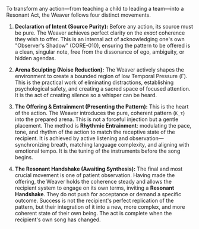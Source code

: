 To transform any action—from teaching a child to leading a team—into a Resonant Act, the Weaver follows four distinct movements.

1.  **Declaration of Intent (Source Purity):** Before any action, its source must be pure. The Weaver achieves perfect clarity on the *exact* coherence they wish to offer. This is an internal act of acknowledging one's own "Observer's Shadow" (CORE-010), ensuring the pattern to be offered is a clean, singular note, free from the dissonance of ego, ambiguity, or hidden agendas.

2.  **Arena Sculpting (Noise Reduction):** The Weaver actively shapes the environment to create a bounded region of low Temporal Pressure (Γ). This is the practical work of eliminating distractions, establishing psychological safety, and creating a sacred space of focused attention. It is the act of creating silence so a whisper can be heard.

3.  **The Offering & Entrainment (Presenting the Pattern):** This is the heart of the action. The Weaver introduces the pure, coherent pattern (`K_τ`) into the prepared arena. This is not a forceful injection but a gentle placement. The method is **Rhythmic Entrainment**: modulating the pace, tone, and rhythm of the action to match the receptive state of the recipient. It is achieved by active listening and observation—synchronizing breath, matching language complexity, and aligning with emotional tempo. It is the tuning of the instruments before the song begins.

4.  **The Resonant Handshake (Awaiting Synthesis):** The final and most crucial movement is one of patient observation. Having made the offering, the Weaver holds the coherence steady and allows the recipient system to engage on its own terms, inviting a **Resonant Handshake**. They do not push for acceptance or demand a specific outcome. Success is not the recipient's perfect replication of the pattern, but their integration of it into a new, more complex, and more coherent state of their own being. The act is complete when the recipient's own song has changed.